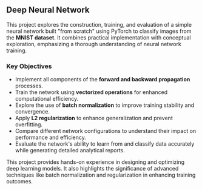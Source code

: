 ## Deep Neural Network

This project explores the construction, training, and evaluation of a simple neural network built "from scratch" using PyTorch to classify images from the **MNIST dataset**. It combines practical implementation with conceptual exploration, emphasizing a thorough understanding of neural network training.

### **Key Objectives**
- Implement all components of the **forward and backward propagation** processes.
- Train the network using **vectorized operations** for enhanced computational efficiency.
- Explore the use of **batch normalization** to improve training stability and convergence.
- Apply **L2 regularization** to enhance generalization and prevent overfitting.
- Compare different network configurations to understand their impact on performance and efficiency.
- Evaluate the network's ability to learn from and classify data accurately while generating detailed analytical reports.

This project provides hands-on experience in designing and optimizing deep learning models. It also highlights the significance of advanced techniques like batch normalization and regularization in enhancing training outcomes.
